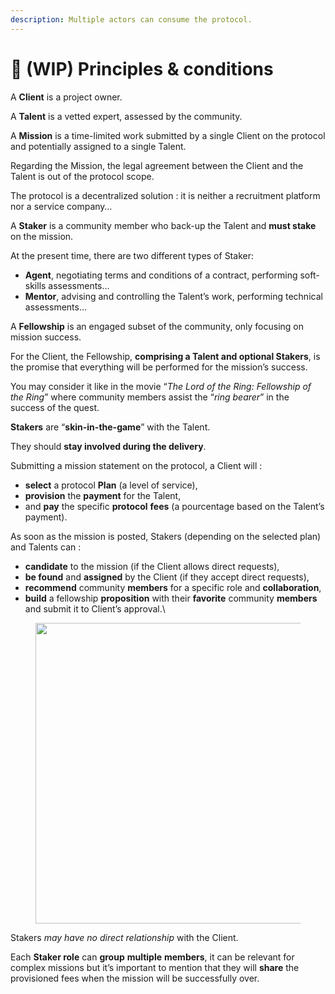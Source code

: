 ```yaml
---
description: Multiple actors can consume the protocol.
---
```


# 🚧 (WIP) Principles & conditions

A **Client** is a project owner.

A **Talent** is a vetted expert, assessed by the community.

A **Mission** is a time-limited work submitted by a single Client on the protocol and potentially assigned to a single Talent.

Regarding the Mission, the legal agreement between the Client and the Talent is out of the protocol scope.

The protocol is a decentralized solution : it is neither a recruitment platform nor a service company…

A **Staker** is a community member who back-up the Talent and **must stake** on the mission.

At the present time, there are two different types of Staker:

* **Agent**, negotiating terms and conditions of a contract, performing soft-skills assessments…
* **Mentor**, advising and controlling the Talent’s work, performing technical assessments…

A **Fellowship** is an engaged subset of the community, only focusing on mission success.

For the Client, the Fellowship, **comprising a Talent and optional Stakers**, is the promise that everything will be performed for the mission’s success.

You may consider it like in the movie “_The Lord of the Ring: Fellowship of the Ring_” where community members assist the “_ring bearer_” in the success of the quest.

**Stakers** are “**skin-in-the-game**” with the Talent.

They should **stay involved during the delivery**.

Submitting a mission statement on the protocol, a Client will :

* **select** a protocol **Plan** (a level of service),
* **provision** the **payment** for the Talent,
* and **pay** the specific **protocol** **fees** (a pourcentage based on the Talent’s payment).

As soon as the mission is posted, Stakers (depending on the selected plan) and Talents can :

* **candidate** to the mission (if the Client allows direct requests),
* **be found** and **assigned** by the Client (if they accept direct requests),
* **recommend** community **members** for a specific role and **collaboration**,
* **build** a fellowship **proposition** with their **favorite** community **members** and submit it to Client’s approval.\\

<figure><img src="https://miro.medium.com/v2/resize:fit:1400/0*mU-qMzNCW1G1fOgD" alt="" height="481" width="700"><figcaption></figcaption></figure>

Stakers _may have no direct relationship_ with the Client.

Each **Staker role** can **group** **multiple** **members**, it can be relevant for complex missions but it’s important to mention that they will **share** the provisioned fees when the mission will be successfully over.
